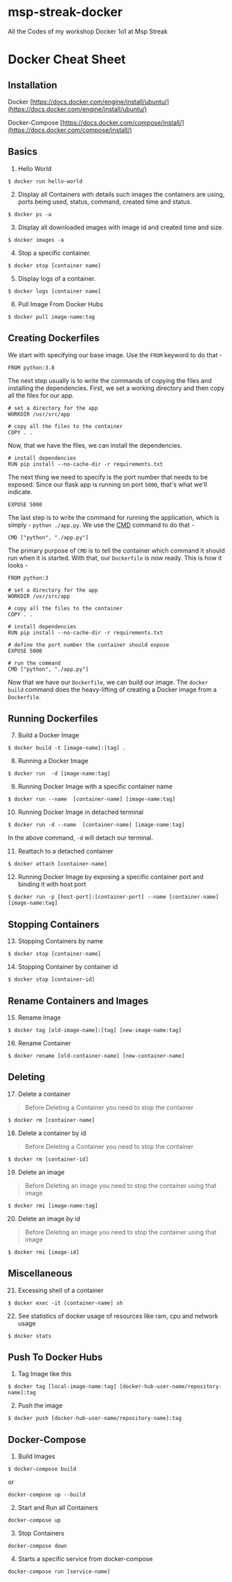 # msp-streak-docker
All the Codes of my workshop Docker 1o1 at Msp Streak

# Docker Cheat Sheet
## Installation
Docker
[https://docs.docker.com/engine/install/ubuntu/](https://docs.docker.com/engine/install/ubuntu/)

Docker-Compose
[https://docs.docker.com/compose/install/](https://docs.docker.com/compose/install/)
## Basics
1. Hello World
```
$ docker run hello-world
```

2.  Display all Containers with details such images the containers are using, ports being used, status, command, created time and status.
```
$ docker ps -a
```

3.  Display all downloaded images with image id and created time and size.
```
$ docker images -a
```

4.  Stop a specific container.
```
$ docker stop [container name]
```

5. Display logs of a container.
```
$ docker logs [container name]
```

6. Pull Image From Docker Hubs
```
$ docker pull image-name:tag
```

## Creating Dockerfiles
We start with specifying our base image. Use the  `FROM`  keyword to do that -

```
FROM python:3.8
```

The next step usually is to write the commands of copying the files and installing the dependencies. First, we set a working directory and then copy all the files for our app.

```
# set a directory for the app
WORKDIR /usr/src/app

# copy all the files to the container
COPY . .
```

Now, that we have the files, we can install the dependencies.

```
# install dependencies
RUN pip install --no-cache-dir -r requirements.txt
```

The next thing we need to specify is the port number that needs to be exposed. Since our flask app is running on port  `5000`, that's what we'll indicate.

```
EXPOSE 5000
```

The last step is to write the command for running the application, which is simply -  `python ./app.py`. We use the  [CMD](https://docs.docker.com/engine/reference/builder/#cmd)  command to do that -

```
CMD ["python", "./app.py"]
```

The primary purpose of  `CMD`  is to tell the container which command it should run when it is started. With that, our  `Dockerfile`  is now ready. This is how it looks -

```
FROM python:3

# set a directory for the app
WORKDIR /usr/src/app

# copy all the files to the container
COPY . .

# install dependencies
RUN pip install --no-cache-dir -r requirements.txt

# define the port number the container should expose
EXPOSE 5000

# run the command
CMD ["python", "./app.py"]
```

Now that we have our  `Dockerfile`, we can build our image. The  `docker build`  command does the heavy-lifting of creating a Docker image from a  `Dockerfile`.
## Running Dockerfiles
7. Build a Docker Image
```
$ docker build -t [image-name]:[tag] .
```

8. Running a Docker Image
```
$ docker run  -d [image-name:tag]
```

9.  Running Docker Image with a specific container name
```
$ docker run --name  [container-name] [image-name:tag]
```

10. Running Docker Image in detached terminal
```
$ docker run -d --name  [container-name] [image-name:tag] 
```
In the above command, `-d` will detach our terminal.

11. Reattach to a detached container
```
$ docker attach [container-name]
```

12. Running Docker Image by exposing a specific container port and binding it with host port

```
$ docker run -p [host-port]:[container-port] --name [container-name] [image-name:tag] 
```

## Stopping Containers

13. Stopping Containers by name
```
$ docker stop [container-name]
```

14. Stopping Container by container id
```
$ docker stop [container-id]
```

## Rename Containers and Images
15. Rename Image
```
$ docker tag [old-image-name]:[tag] [new-image-name:tag]
```

16. Rename Container
```
$ docker rename [old-container-name] [new-container-name]
```

## Deleting 

17. Delete a container
> Before Deleting a Container you need to stop the container
```
$ docker rm [container-name]
```

18. Delete a container by id
> Before Deleting a Container you need to stop the container
```
$ docker rm [container-id]
```
19. Delete an image
> Before Deleting an image you need to stop the container using that image
```
$ docker rmi [image-name:tag]
```
20. Delete an image by id
> Before Deleting an image you need to stop the container using that image
```
$ docker rmi [image-id]
```
## Miscellaneous

21. Excessing shell of a container
```
$ docker exec -it [container-name] sh
```
22. See statistics of docker usage of resources like ram, cpu and network usage
```
$ docker stats
```
## Push To Docker Hubs
1. Tag Image like this
```
$ docker tag [local-image-name:tag] [docker-hub-user-name/repository-name]:tag
```

2. Push the image
```
$ docker push [docker-hub-user-name/repository-name]:tag
```

## Docker-Compose
1. Build Images
```
$ docker-compose build
```
or 
```
docker-compose up --build
```
2. Start and Run all Containers
```
docker-compose up
```
3. Stop Containers
```
docker-compose down
```
4. Starts a specific service from docker-compose
```
docker-compose run [service-name]
```
